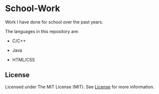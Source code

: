 # School-Work

Work I have done for school over the past years.


The languages in this repository are:

- C/C++

- Java

- HTML/CSS

## License
Licensed under The MIT License (MIT). See <a href="https://github.com/klinster/School-Work/blob/master/LICENSE">License</a> for more information.
